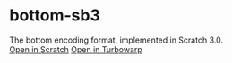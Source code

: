 # bottom-sb3
The bottom encoding format, implemented in Scratch 3.0.  
[Open in Scratch](https://scratch.mit.edu/projects/803692925) [Open in Turbowarp](https://turbowarp.org/803692925)
